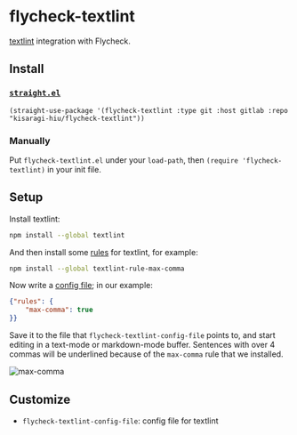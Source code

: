 # flycheck-textlint

[textlint](https://textlint.github.io/) integration with Flycheck.

## Install

### [`straight.el`](https://github.com/raxod502/straight.el)

```elisp
(straight-use-package '(flycheck-textlint :type git :host gitlab :repo "kisaragi-hiu/flycheck-textlint"))
```

### Manually

Put `flycheck-textlint.el` under your `load-path`, then `(require 'flycheck-textlint)` in your init file.

## Setup

Install textlint:

```sh
npm install --global textlint
```

And then install some [rules](https://github.com/textlint/textlint/wiki/Collection-of-textlint-rule) for textlint, for example:

```sh
npm install --global textlint-rule-max-comma
```

Now write a [config file](https://textlint.github.io/docs/configuring.html); in our example:

```json
{"rules": {
    "max-comma": true
}}
```

Save it to the file that `flycheck-textlint-config-file` points to, and start editing in a text-mode or markdown-mode buffer. Sentences with over 4 commas will be underlined because of the `max-comma` rule that we installed.

![max-comma](https://github.com/kisaragi-hiu/flycheck-textlint/blob/master/max-comma.jpg)

## Customize

- `flycheck-textlint-config-file`: config file for textlint
